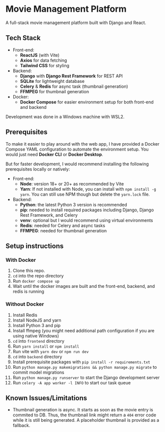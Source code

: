 # Movie Management Platform

A full-stack movie management platform built with Django and React.

## Tech Stack
- Front-end:
    - __ReactJS__ (with Vite)
    - __Axios__ for data fetching
    - __Tailwind CSS__ for styling
- Backend:
    - __Django__ with __Django Rest Framework__ for REST API
    - __SQLite__ for lightweight database
    - __Celery__ & __Redis__ for async task (thumbnail generation)
    - __FFMPEG__ for thumbnail generation
- Docker:
    - __Docker Compose__ for easier environment setup for both front-end and backend
 
Development was done in a Windows machine with WSL2.
 
## Prerequisites
To make it easier to play around with the web app, I have provided a Docker Compose YAML configuration to automate the environment setup. You would just need __Docker CLI__ or __Docker Desktop__.

But for faster development, I would recommend installing the following prerequisites locally or natively:
- Front-end:
    - __Node__: version 18+ or 20+ as recommended by Vite
    - __Yarn__: If not installed with Node, you can install with `npm install -g yarn`. You can still use NPM though but delete the `yarn.lock` file.
- Backend:
    - __Python__: the latest Python 3 version is recommended
    - __pip__: needed to install required packages including Django, Django Rest Framework, and Celery
    - __venv__: optional but I would recommend using virtual environments
    - __Redis__: needed for Celery and async tasks
    - __FFMPEG__: needed for thumbnail generation
 
## Setup instructions
### With Docker
1. Clone this repo.
2. `cd` into the repo directory
3. Run `docker compose up`
4. Wait until the docker images are built and the front-end, backend, and redis is running

### Without Docker
1. Install Redis
2. Install NodeJS and yarn
3. Install Python 3 and pip
4. Install ffmpeg (you might need additional path configuration if you are using native Windows)
5. `cd` into `frontend` directory
6. Run `yarn install` or `npm install`
7. Run vite with `yarn dev` or `npm run dev`
8. `cd` into `backend` directory
9. Install prerequisite packages with `pip install -r requirements.txt`
10. Run `python manage.py makemigrations && python manage.py migrate` to commit model migrations
11. Run `python manage.py runserver` to start the Django development server
12. Run `celery -A app worker -l INFO` to start our task queue

## Known Issues/Limitations
- Thumbnail generation is async. It starts as soon as the movie entry is commited to DB. Thus, the thumbnail link might return a `404` error code while it is still being generated. A placeholder thumbnail is provided as a fallback.
